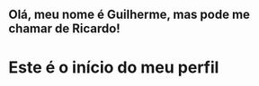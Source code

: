 ## Olá, meu nome é Guilherme, mas pode me chamar de Ricardo!

<h1> Este é o início do meu perfil</h1>
